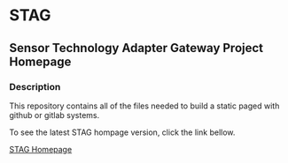 # STAG
## Sensor Technology Adapter Gateway Project Homepage
### Description 

This repository contains all of the files needed to build a static paged with github or gitlab systems. 

To see the latest STAG hompage version, click the link bellow.

[STAG Homepage](https://hahn-schickard.dev-hs.de/software-sollutions/application-engineering/internal/opc_ua_dev_group/gateway-project/homepage/)
